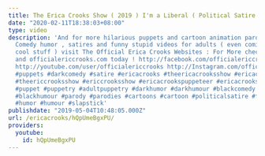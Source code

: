 ```yaml
---
title: The Erica Crooks Show ( 2019 ) I'm a Liberal ( Political Satire )
date: "2020-02-11T18:38:03+08:00"
type: video
description: 'And for more hilarious puppets and cartoon animation parodies, Dark
  Comedy humor , satires and funny stupid videos for adults ( even comics and other
  cool stuff ) visit The Official Erica Crooks Websites : For More check out ericacrooks.com
  and officialericcrooks.com today ! http://facebook.com/officialericcrooks http://twitter.com/crooks_erica
  http://youtube.com/user/officialericcrooks http://Instagram.com/officialericcrooks/
  #puppets #darkcomedy #satire #ericacrooks #theericacrooksshow #ericacrooksshow #ericcrooks
  #theericcrooksshow #ericcrooksshow #ericacrookspuppeteer #ericacrookspuppet #ericacrookspuppets
  #puppet #puppetry #adultpuppetry #darkhumor #darkhumour #blackcomedy #blackhumor
  #blackhumour #parody #parodies #cartoons #cartoon #politicalsatire #funny #comedy
  #humor #humour #slapstick'
publishdate: "2019-05-04T10:48:05.000Z"
url: /ericacrooks/hQpUmeBgxPU/
providers:
  youtube:
    id: hQpUmeBgxPU
---
```

